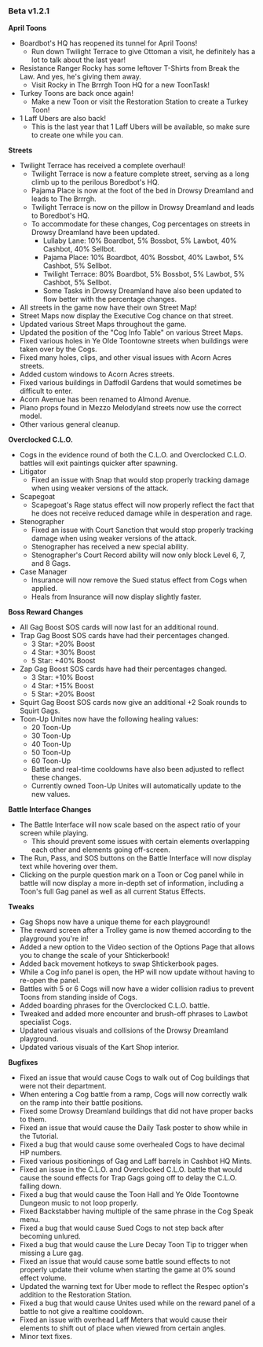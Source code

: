 ### Beta v1.2.1

**April Toons**
- Boardbot's HQ has reopened its tunnel for April Toons!
  - Run down Twilight Terrace to give Ottoman a visit, he definitely has a lot to talk about the last year!
- Resistance Ranger Rocky has some leftover T-Shirts from Break the Law. And yes, he's giving them away.
  - Visit Rocky in The Brrrgh Toon HQ for a new ToonTask!
- Turkey Toons are back once again!
  - Make a new Toon or visit the Restoration Station to create a Turkey Toon!
- 1 Laff Ubers are also back!
  - This is the last year that 1 Laff Ubers will be available, so make sure to create one while you can.

**Streets**
- Twilight Terrace has received a complete overhaul!
  - Twilight Terrace is now a feature complete street, serving as a long climb up to the perilous Boredbot's HQ.
  - Pajama Place is now at the foot of the bed in Drowsy Dreamland and leads to The Brrrgh.
  - Twilight Terrace is now on the pillow in Drowsy Dreamland and leads to Boredbot's HQ.
  - To accommodate for these changes, Cog percentages on streets in Drowsy Dreamland have been updated.
    - Lullaby Lane: 10% Boardbot, 5% Bossbot, 5% Lawbot, 40% Cashbot, 40% Sellbot.
    - Pajama Place: 10% Boardbot, 40% Bossbot, 40% Lawbot, 5% Cashbot, 5% Sellbot.
    - Twilight Terrace: 80% Boardbot, 5% Bossbot, 5% Lawbot, 5% Cashbot, 5% Sellbot.
    - Some Tasks in Drowsy Dreamland have also been updated to flow better with the percentage changes.
- All streets in the game now have their own Street Map!
- Street Maps now display the Executive Cog chance on that street.
- Updated various Street Maps throughout the game.
- Updated the position of the "Cog Info Table" on various Street Maps.
- Fixed various holes in Ye Olde Toontowne streets when buildings were taken over by the Cogs.
- Fixed many holes, clips, and other visual issues with Acorn Acres streets.
- Added custom windows to Acorn Acres streets.
- Fixed various buildings in Daffodil Gardens that would sometimes be difficult to enter.
- Acorn Avenue has been renamed to Almond Avenue.
- Piano props found in Mezzo Melodyland streets now use the correct model.
- Other various general cleanup.

**Overclocked C.L.O.**
- Cogs in the evidence round of both the C.L.O. and Overclocked C.L.O. battles will exit paintings quicker after spawning.
- Litigator
  - Fixed an issue with Snap that would stop properly tracking damage when using weaker versions of the attack.
- Scapegoat
  - Scapegoat's Rage status effect will now properly reflect the fact that he does not receive reduced damage while in desperation and rage.
- Stenographer
  - Fixed an issue with Court Sanction that would stop properly tracking damage when using weaker versions of the attack.
  - Stenographer has received a new special ability.
  - Stenographer's Court Record ability will now only block Level 6, 7, and 8 Gags.
- Case Manager
  - Insurance will now remove the Sued status effect from Cogs when applied.
  - Heals from Insurance will now display slightly faster.

**Boss Reward Changes**
- All Gag Boost SOS cards will now last for an additional round.
- Trap Gag Boost SOS cards have had their percentages changed.
  - 3 Star: +20% Boost
  - 4 Star: +30% Boost
  - 5 Star: +40% Boost
- Zap Gag Boost SOS cards have had their percentages changed.
  - 3 Star: +10% Boost
  - 4 Star: +15% Boost
  - 5 Star: +20% Boost
- Squirt Gag Boost SOS cards now give an additional +2 Soak rounds to Squirt Gags.
- Toon-Up Unites now have the following healing values:
  - 20 Toon-Up
  - 30 Toon-Up
  - 40 Toon-Up
  - 50 Toon-Up
  - 60 Toon-Up
  - Battle and real-time cooldowns have also been adjusted to reflect these changes.
  - Currently owned Toon-Up Unites will automatically update to the new values.

**Battle Interface Changes**
- The Battle Interface will now scale based on the aspect ratio of your screen while playing.
  - This should prevent some issues with certain elements overlapping each other and elements going off-screen.
- The Run, Pass, and SOS buttons on the Battle Interface will now display text while hovering over them.
- Clicking on the purple question mark on a Toon or Cog panel while in battle will now display a more in-depth set of information, including a Toon's full Gag panel as well as all current Status Effects.

**Tweaks**
- Gag Shops now have a unique theme for each playground!
- The reward screen after a Trolley game is now themed according to the playground you're in!
- Added a new option to the Video section of the Options Page that allows you to change the scale of your Shtickerbook!
- Added back movement hotkeys to swap Shtickerbook pages.
- While a Cog info panel is open, the HP will now update without having to re-open the panel.
- Battles with 5 or 6 Cogs will now have a wider collision radius to prevent Toons from standing inside of Cogs.
- Added boarding phrases for the Overclocked C.L.O. battle.
- Tweaked and added more encounter and brush-off phrases to Lawbot specialist Cogs.
- Updated various visuals and collisions of the Drowsy Dreamland playground.
- Updated various visuals of the Kart Shop interior.
 
**Bugfixes**
- Fixed an issue that would cause Cogs to walk out of Cog buildings that were not their department.
- When entering a Cog battle from a ramp, Cogs will now correctly walk on the ramp into their battle positions.
- Fixed some Drowsy Dreamland buildings that did not have proper backs to them.
- Fixed an issue that would cause the Daily Task poster to show while in the Tutorial.
- Fixed a bug that would cause some overhealed Cogs to have decimal HP numbers.
- Fixed various positionings of Gag and Laff barrels in Cashbot HQ Mints.
- Fixed an issue in the C.L.O. and Overclocked C.L.O. battle that would cause the sound effects for Trap Gags going off to delay the C.L.O. falling down.
- Fixed a bug that would cause the Toon Hall and Ye Olde Toontowne Dungeon music to not loop properly.
- Fixed Backstabber having multiple of the same phrase in the Cog Speak menu.
- Fixed a bug that would cause Sued Cogs to not step back after becoming unlured.
- Fixed a bug that would cause the Lure Decay Toon Tip to trigger when missing a Lure gag.
- Fixed an issue that would cause some battle sound effects to not properly update their volume when starting the game at 0% sound effect volume.
- Updated the warning text for Uber mode to reflect the Respec option's addition to the Restoration Station.
- Fixed a bug that would cause Unites used while on the reward panel of a battle to not give a realtime cooldown.
- Fixed an issue with overhead Laff Meters that would cause their elements to shift out of place when viewed from certain angles.
- Minor text fixes.
